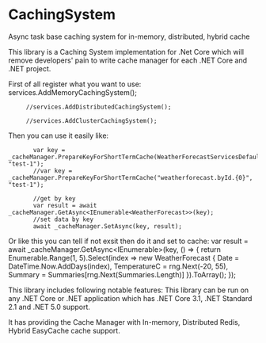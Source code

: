 # CachingSystem

Async task base caching system for in-memory, distributed, hybrid cache

This library is a Caching System implementation for .Net Core which will remove developers' pain to write cache manager for each .NET Core and .NET project.

First of all register what you want to use:
         services.AddMemoryCachingSystem();
         
         //services.AddDistributedCachingSystem();
         
         //services.AddClusterCachingSystem();
         
Then you can use it easily like:

           var key = _cacheManager.PrepareKeyForShortTermCache(WeatherForecastServicesDefaults.WeatherForecastByIdCacheKey, "test-1");
           //var key = _cacheManager.PrepareKeyForShortTermCache("weatherforecast.byId.{0}", "test-1");
           
           //get by key
           var result = await _cacheManager.GetAsync<IEnumerable<WeatherForecast>>(key);
           //set data by key
           await _cacheManager.SetAsync(key, result);
           
         
Or like this you can tell if not exsit then do it and set to cache:
          var result = await _cacheManager.GetAsync<IEnumerable<WeatherForecast>>(key, () => {
                return Enumerable.Range(1, 5).Select(index => new WeatherForecast
                {
                    Date = DateTime.Now.AddDays(index),
                    TemperatureC = rng.Next(-20, 55),
                    Summary = Summaries[rng.Next(Summaries.Length)]
                }).ToArray(); 
            });
        
This library includes following notable features:
This library can be run on any .NET Core or .NET application which has .NET Core 3.1, .NET Standard 2.1 and .NET 5.0 support.

It has providing the Cache Manager with In-memory, Distributed Redis, Hybrid EasyCache cache support.


